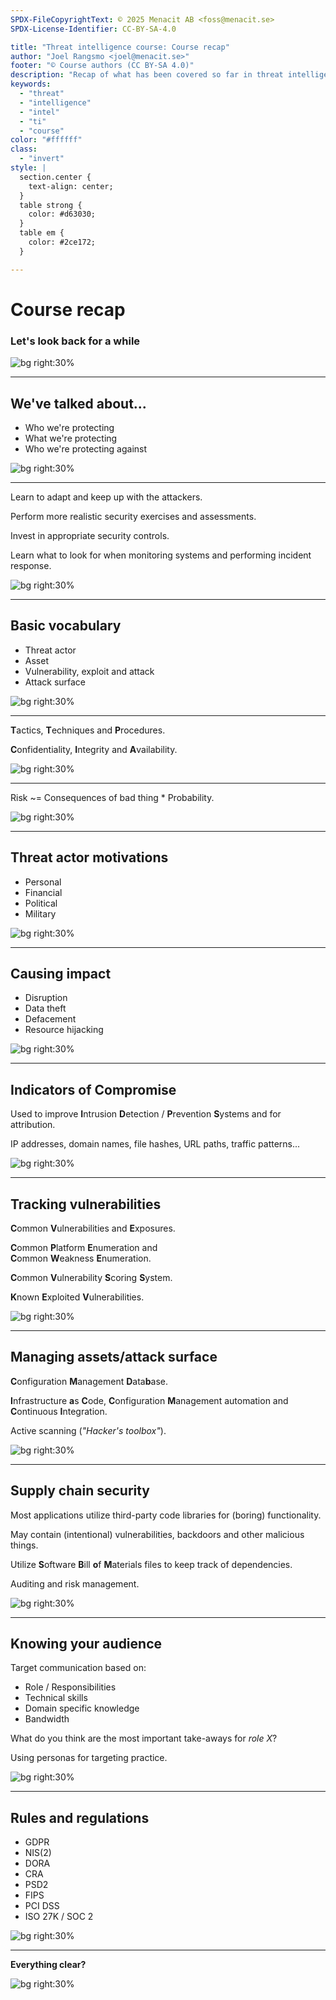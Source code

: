 ```yaml
---
SPDX-FileCopyrightText: © 2025 Menacit AB <foss@menacit.se>
SPDX-License-Identifier: CC-BY-SA-4.0

title: "Threat intelligence course: Course recap"
author: "Joel Rangsmo <joel@menacit.se>"
footer: "© Course authors (CC BY-SA 4.0)"
description: "Recap of what has been covered so far in threat intelligence course"
keywords:
  - "threat"
  - "intelligence"
  - "intel"
  - "ti"
  - "course"
color: "#ffffff"
class:
  - "invert"
style: |
  section.center {
    text-align: center;
  }
  table strong {
    color: #d63030;
  }
  table em {
    color: #2ce172;
  }

---
```

<!-- _footer: "%ATTRIBUTION_PREFIX% Kevin Dooley (CC BY 2.0)" -->
# Course recap
### Let's look back for a while

![bg right:30%](images/21-biosphere.jpg)

---
<!-- _footer: "%ATTRIBUTION_PREFIX% Kevin Dooley (CC BY 2.0)" -->
## We've talked about...
- Who we're protecting
- What we're protecting
- Who we're protecting against

![bg right:30%](images/21-biosphere.jpg)

---
<!-- _footer: "%ATTRIBUTION_PREFIX% Solarbotics (CC BY 2.0)" -->
Learn to adapt and keep up with the attackers.  

Perform more realistic security exercises and assessments.
  
Invest in appropriate security controls.
  
Learn what to look for when monitoring systems and performing incident response.

![bg right:30%](images/21-robot.jpg)

---
<!-- _footer: "%ATTRIBUTION_PREFIX% Pedro Mendes (CC BY-SA 2.0)" -->
## Basic vocabulary
- Threat actor
- Asset
- Vulnerability, exploit and attack
- Attack surface

![bg right:30%](images/21-raccoon.jpg)

---
<!-- _footer: "%ATTRIBUTION_PREFIX% ESA-G (CC BY-SA 3.0 IGO)" -->
**T**actics,
**T**echniques and
**P**rocedures.  
  
  
**C**onfidentiality,
**I**ntegrity and
**A**vailability.  

![bg right:30%](images/21-satellite.jpg)

---
<!-- _footer: "%ATTRIBUTION_PREFIX% Tobin (CC BY-SA 2.0)" -->
Risk \~=
Consequences of bad thing * Probability.  

![bg right:30%](images/21-teufelsberg.jpg)

---
<!-- _footer: "%ATTRIBUTION_PREFIX% David Revoy (CC BY 4.0)" -->
## Threat actor motivations
- Personal
- Financial
- Political
- Military

![bg right:30%](images/21-dragon.jpg)

---
<!-- _footer: "%ATTRIBUTION_PREFIX% Kevin Dooley (CC BY 2.0)" -->
## Causing impact
- Disruption
- Data theft
- Defacement
- Resource hijacking

![bg right:30%](images/21-onion_and_pepper.jpg)

---
<!-- _footer: "%ATTRIBUTION_PREFIX% The Preiser Project (CC BY 2.0)" -->
## Indicators of Compromise
Used to improve **I**ntrusion **D**etection /
**P**revention **S**ystems and for attribution.  

IP addresses, domain names, file hashes,
URL paths, traffic patterns...

![bg right:30%](images/21-cleaning_hdd.jpg)

---
<!-- _footer: "%ATTRIBUTION_PREFIX% Marcin Wichary (CC BY 2.0)" -->
## Tracking vulnerabilities
**C**ommon **V**ulnerabilities and **E**xposures.  
  
**C**ommon **P**latform **E**numeration and  
**C**ommon **W**eakness **E**numeration.
  
**C**ommon **V**ulnerability **S**coring **S**ystem.
  
**K**nown **E**xploited **V**ulnerabilities.

![bg right:30%](images/21-abandoned_factory.jpg)

---
<!-- _footer: "%ATTRIBUTION_PREFIX% Rich Bowen (CC BY 2.0)" -->
## Managing assets/attack surface
**C**onfiguration **M**anagement **D**ata**b**ase.

**I**nfrastructure **a**s **C**ode,
**C**onfiguration **M**anagement automation and 
**C**ontinuous **I**ntegration.  
  
Active scanning (_"Hacker's toolbox"_).

![bg right:30%](images/21-racks.jpg)

---
<!-- _footer: "%ATTRIBUTION_PREFIX% Maximilien Brice / CERN (CC BY-SA 3.0)" -->
## Supply chain security
Most applications utilize third-party
code libraries for (boring) functionality.
  
May contain (intentional) vulnerabilities,
backdoors and other malicious things.

Utilize **S**oftware **B**ill **o**f **M**aterials files
to keep track of dependencies.

Auditing and risk management.

![bg right:30%](images/21-cern_lhc_tunnel.jpg)

---
<!-- _footer: "%ATTRIBUTION_PREFIX% Jesse James (CC BY 2.0)" -->
## Knowing your audience
Target communication based on:
- Role / Responsibilities
- Technical skills
- Domain specific knowledge
- Bandwidth

What do you think are the most important
take-aways for _role X_?
  
Using personas for targeting practice.

![bg right:30%](images/21-party.jpg)

---
<!-- _footer: "%ATTRIBUTION_PREFIX% Lauri Veerde (CC BY-SA 4.0)" -->
## Rules and regulations
- GDPR
- NIS(2)
- DORA
- CRA
- PSD2
- FIPS
- PCI DSS
- ISO 27K / SOC 2

![bg right:30%](images/21-gas_boiler_warped_panorama.jpg)

---
<!-- _footer: "%ATTRIBUTION_PREFIX% SMTW.de (CC BY-SA 4.0)" -->
**Everything clear?**

![bg right:30%](images/21-bornhack_2021_drone_photo.jpg)
